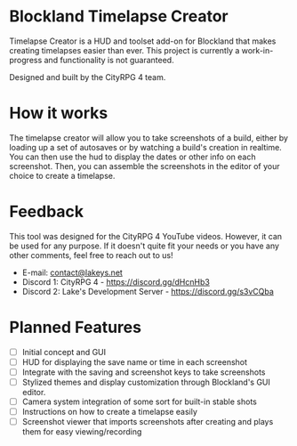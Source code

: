 # Blockland Timelapse Creator
Timelapse Creator is a HUD and toolset add-on for Blockland that makes creating timelapses easier than ever. This project is currently a work-in-progress and functionality is not guaranteed.

Designed and built by the CityRPG 4 team.

# How it works
The timelapse creator will allow you to take screenshots of a build, either by loading up a set of autosaves or by watching a build's creation in realtime. You can then use the hud to display the dates or other info on each screenshot. Then, you can assemble the screenshots in the editor of your choice to create a timelapse.

# Feedback
This tool was designed for the CityRPG 4 YouTube videos. However, it can be used for any purpose. If it doesn't quite fit your needs or you have any other comments, feel free to reach out to us!

- E-mail: contact@lakeys.net
- Discord 1: CityRPG 4 - https://discord.gg/dHcnHb3
- Discord 2: Lake's Development Server - https://discord.gg/s3vCQba

# Planned Features
- [ ] Initial concept and GUI
- [ ] HUD for displaying the save name or time in each screenshot
- [ ] Integrate with the saving and screenshot keys to take screenshots
- [ ] Stylized themes and display customization through Blockland's GUI editor.
- [ ] Camera system integration of some sort for built-in stable shots
- [ ] Instructions on how to create a timelapse easily
- [ ] Screenshot viewer that imports screenshots after creating and plays them for easy viewing/recording
